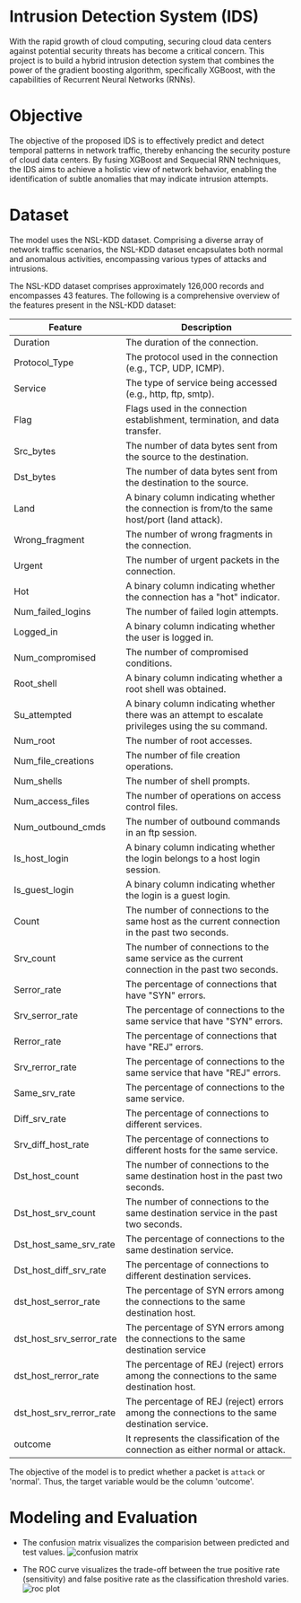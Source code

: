 # Intrusion Detection System (IDS)
With the rapid growth of cloud computing, securing cloud data centers against potential security threats has become a critical concern. This project is to build a hybrid intrusion detection system that combines the power of the gradient boosting algorithm, specifically XGBoost, with the capabilities of Recurrent Neural Networks (RNNs). 

# Objective
The objective of the proposed IDS is to effectively predict and detect temporal patterns in network traffic, thereby enhancing the security posture of cloud data centers. By fusing XGBoost and Sequecial RNN techniques, the IDS aims to achieve a holistic view of network behavior, enabling the identification of subtle anomalies that may indicate intrusion attempts.

# Dataset
The model uses the NSL-KDD dataset. Comprising a diverse array of network traffic scenarios, the NSL-KDD dataset encapsulates both normal and anomalous activities, encompassing various types of attacks and intrusions.  

The NSL-KDD dataset comprises approximately 126,000 records and encompasses 43 features. The following is a comprehensive overview of the features present in the NSL-KDD dataset: 

| Feature                  | Description                                                                                          |
|--------------------------|------------------------------------------------------------------------------------------------------|
| Duration                 | The duration of the connection.                                                                      |
| Protocol_Type            | The protocol used in the connection (e.g., TCP, UDP, ICMP).                                          |
| Service                  | The type of service being accessed (e.g., http, ftp, smtp).                                          |
| Flag                     | Flags used in the connection establishment, termination, and data transfer.                          |
| Src_bytes                | The number of data bytes sent from the source to the destination.                                    |
| Dst_bytes                | The number of data bytes sent from the destination to the source.                                    |
| Land                     | A binary column indicating whether the connection is from/to the same host/port (land attack).       |
| Wrong_fragment           | The number of wrong fragments in the connection.                                                     |
| Urgent                   | The number of urgent packets in the connection.                                                      |
| Hot                      | A binary column indicating whether the connection has a "hot" indicator.                             |
| Num_failed_logins        | The number of failed login attempts.                                                                 |
| Logged_in                | A binary column indicating whether the user is logged in.                                            |
| Num_compromised          | The number of compromised conditions.                                                                |
| Root_shell               | A binary column indicating whether a root shell was obtained.                                        |
| Su_attempted             | A binary column indicating whether there was an attempt to escalate privileges using the su command. |
| Num_root                 | The number of root accesses.                                                                         |
| Num_file_creations       | The number of file creation operations.                                                              |
| Num_shells               | The number of shell prompts.                                                                         |
| Num_access_files         | The number of operations on access control files.                                                    |
| Num_outbound_cmds        | The number of outbound commands in an ftp session.                                                   |
| Is_host_login            | A binary column indicating whether the login belongs to a host login session.                        |
| Is_guest_login           | A binary column indicating whether the login is a guest login.                                       |
| Count                    | The number of connections to the same host as the current connection in the past two seconds.        |
| Srv_count                | The number of connections to the same service as the current connection in the past two seconds.     |
| Serror_rate              | The percentage of connections that have "SYN" errors.                                                |
| Srv_serror_rate          | The percentage of connections to the same service that have "SYN" errors.                            |
| Rerror_rate              | The percentage of connections that have "REJ" errors.                                                |
| Srv_rerror_rate          | The percentage of connections to the same service that have "REJ" errors.                            |
| Same_srv_rate            | The percentage of connections to the same service.                                                   |
| Diff_srv_rate            | The percentage of connections to different services.                                                 |
| Srv_diff_host_rate       | The percentage of connections to different hosts for the same service.                               |
| Dst_host_count           | The number of connections to the same destination host in the past two seconds.                      |
| Dst_host_srv_count       | The number of connections to the same destination service in the past two seconds.                   |
| Dst_host_same_srv_rate   | The percentage of connections to the same destination service.                                       |
| Dst_host_diff_srv_rate   | The percentage of connections to different destination services.                                     |
| dst_host_serror_rate     | The percentage of SYN errors among the connections to the same destination host.                     |
| dst_host_srv_serror_rate | The percentage of SYN errors among the connections to the same destination service                   |
| dst_host_rerror_rate     | The percentage of REJ (reject) errors among the connections to the same destination host.            |
| dst_host_srv_rerror_rate | The percentage of REJ (reject) errors among the connections to the same destination service.         |
| outcome                  | It represents the classification of the connection as either normal or attack.                       |

The objective of the model is to predict whether a packet is `attack` or 'normal'. Thus, the target variable would be the column 'outcome'. 

# Modeling and Evaluation 
- The confusion matrix visualizes the comparision between predicted and test values.
![confusion matrix](/images/1.png)

- The ROC curve visualizes the trade-off between the true positive rate (sensitivity) and false positive rate as the classification threshold varies.
![roc plot](/images/2.png)
